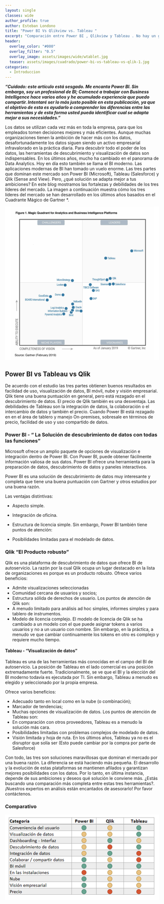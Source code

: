 ```yaml
---
layout: single
classes: wide
author_profile: true
author: Esteban Londono
title: "Power BI Vs Qlikview vs. Tableau "
excerpt: "Comparación entre Power BI , Qlikview y Tableau . No hay un ganador absoluto de este top 3."
header:
  overlay_color: "#000"
  overlay_filter: "0.5"
  overlay_image: assets/images/wide/wtablet.jpg
  teaser: assets/images/cuadrado/power-bi-vs-tableau-vs-qlik-1.jpg
categories:
  - Introduccion
---
```

***“Cuidado: este artículo está sesgado. Me encanta Power BI. Sin embargo, soy un profesional de BI; Comencé a trabajar con Business Intelligence hace varios años y he acumulado experiencia que puedo compartir. Intentaré ser lo más justo posible en esta publicación, ya que el objetivo de esta es ayudarlo a comprender las diferencias entre las herramientas y de esta forma usted pueda identificar cual se adapta mejor a sus necesidades.”***

Los datos se utilizan cada vez más en toda la empresa, para que los empleados tomen decisiones mejores y más eficientes. Aunque muchas organizaciones tienen la ambición de hacer más con los datos, desafortunadamente los datos siguen siendo un activo empresarial infravalorado en la práctica diaria.
Para descubrir todo el poder de los datos, las herramientas de descubrimiento y visualización de datos son indispensables. En los últimos años, mucho ha cambiado en el panorama de Data Analytics. Hoy en día esto también se llama el BI moderno.
Las aplicaciones modernas de BI han tomado un vuelo enorme. Las tres partes que dominan este mercado son Power BI (Microsoft), Tableau (Salesforce) y Qlik (Sense and View). Pero, ¿qué solución se adapta mejor a tus ambiciones? En este blog mostramos las fortalezas y debilidades de los tres líderes del mercado. La imagen a continuación muestra cómo los tres líderes del mercado se han desarrollado en los últimos años basados en el Cuadrante Mágico de Gartner *.

![Cuadrante Gartner BI 2019](/assets/images/post/versus/MQ_BI20192.jpg)

## Power BI vs Tableau vs Qlik

De acuerdo con el estudio las tres partes obtienen buenos resultados en facilidad de uso, visualización de datos, BI móvil, nube y visión empresarial. Qlik tiene una buena puntuación en general, pero está rezagado en el descubrimiento de datos. El precio de Qlik también es una desventaja. Las debilidades de Tableau son la integración de datos, la colaboración o el intercambio de datos y también el precio. Cuando Power BI está rezagado en en el área de tablero y manejo On-premises, sobresale en términos de precio, facilidad de uso y uso compartido de datos.

### Power BI -  “ La Solución de descubrimiento de datos con todas las funciones”

Microsoft ofrece un amplio paquete de opciones de visualización e integración dentro de Power BI. Con Power BI, puede obtener fácilmente información valiosa de sus datos. Power BI ofrece una herramienta para la preparación de datos, descubrimiento de datos y paneles interactivos.

Power BI es una solución de descubrimiento de datos muy interesante y completa que tiene una buena puntuación con Gartner y otros estudios por una buena razón.

Las ventajas distintivas:

- Aspecto simple.
- Integración de oficina.
- Estructura de licencia simple.
Sin embargo, Power BI también tiene puntos de atención:

- Posibilidades limitadas para el modelado de datos.

### Qlik “El Producto robusto”

Qlik es una plataforma de descubrimiento de datos que ofrece BI de autoservicio. La razón por la cual Qlik ocupa un lugar destacado en la lista de organizaciones es porque es un producto robusto. Ofrece varios beneficios:

- Admite visualizaciones seleccionadas
- Comunidad cercana de usuarios y socios;
- Estructura sólida de derechos de usuario.
Los puntos de atención de Qlik son:
- A menudo limitado para análisis ad hoc simples, informes simples y para tablero de instrumentos.
- Modelo de licencia complejo. El modelo de licencia de Qlik se ha cambiado a un modelo con el que puede asignar tokens a varios usuarios y no a un usuario con nombre. Sin embargo, en la práctica, a menudo ve que cambiar continuamente los tokens en otro es complejo y requiere mucho tiempo.

#### Tableau - “Visualización de datos”

Tableau es una de las herramientas más conocidas en el campo del BI de autoservicio. La posición de Tableau en el lado comercial es una posición extremadamente fuerte. Tradicionalmente, se ve que el BI y la elección del BI moderno todavía es ejecutada por TI. Sin embargo, Tableau a menudo es elegido y seleccionado por la propia empresa.

Ofrece varios beneficios:

- Adecuado tanto en local como en la nube (o combinación);
- Marcador de tendencias;
- Muchas opciones de visualización de datos.
Los puntos de atención de Tableau son:
- En comparación con otros proveedores, Tableau es a menudo la solución más cara.
- Posibilidades limitadas con problemas complejos de modelado de datos.
- Visión limitada y hoja de ruta. En los últimos años, Tableau ya no es el disruptor que solía ser (Esto puede cambiar por la compra por parte de Salesforce)

Con todo, las tres son soluciones maravillosas que dominan el mercado por una buena razón. La diferencia se está haciendo más pequeña. El desarrollo y la evolución de estas plataformas se mantienen afilados y garantizan mejores posibilidades con los datos. Por lo tanto, en última instancia, depende de sus ambiciones y deseos qué solución le conviene más. ¿Estás buscando una comparación más completa entre estas tres herramientas?. ¡Nuestros expertos en análisis están encantados de asesorarlo! Por favor contáctenos.

### Comparativo

![Comparativo herramientas de BI](/assets/images/post/versus/comparativo.png)
